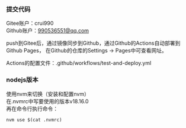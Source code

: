 ### 提交代码
Gitee账户：crui990  
Github账户：990536551@qq.com

push到Gitee后，通过镜像同步到Github，通过Github的Actions自动部署到Github Pages，
在Github的仓库的Settings -> Pages中可查看网址。

Actions的配置文件：.github/workflows/test-and-deploy.yml

### nodejs版本
使用nvm来切换（安装和配置nvm）  
在.nvmrc中写要使用的版本v18.16.0  
再在命令行执行命令：
```shell
nvm use $(cat .nvmrc)
```
